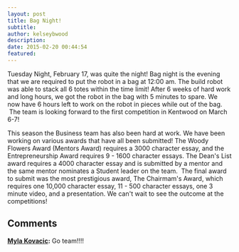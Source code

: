 ```yaml
---
layout: post
title: Bag Night!
subtitle:
author: kelseybwood
description:
date: 2015-02-20 00:44:54
featured:
---
```


Tuesday Night, February 17, was quite the night! Bag night is the evening that we are required to put the robot in a bag at 12:00 am. The build robot was able to stack all 6 totes within the time limit! After 6 weeks of hard work and long hours, we got the robot in the bag with 5 minutes to spare. We now have 6 hours left to work on the robot in pieces while out of the bag.  The team is looking forward to the first competition in Kentwood on March 6-7!

This season the Business team has also been hard at work. We have been working on various awards that have all been submitted! The Woody Flowers Award (Mentors Award) requires a 3000 character essay, and the Entrepreneurship Award requires 9 - 1600 character essays. The Dean's List award requires a 4000 character essay and is submitted by a mentor and the same mentor nominates a Student leader on the team.  The final award to submit was the most prestigious award, The Chairmam's Award, which requires one 10,000 character essay, 11 - 500 character essays, one 3 minute video, and a presentation. We can't wait to see the outcome at the competitions!

## Comments

**[Myla Kovacic](#327 "2015-02-20 14:38:11"):** Go team!!!!
